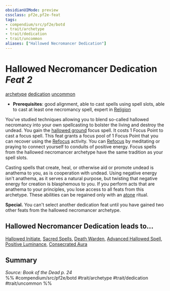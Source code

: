 ```yaml
---
obsidianUIMode: preview
cssclass: pf2e,pf2e-feat
tags:
- compendium/src/pf2e/botd
- trait/archetype
- trait/dedication
- trait/uncommon
aliases: ["Hallowed Necromancer Dedication"]
---
```

# Hallowed Necromancer Dedication  *Feat 2*  
[archetype](../../rules/traits/archetype.md)  [dedication](../../rules/traits/dedication.md)  [uncommon](../../rules/traits/uncommon.md)  

- **Prerequisites**: good alignment, able to cast spells using spell slots, able to cast at least one necromancy spell, expert in [Religion](../skills.md#Religion)

You've studied techniques allowing you to blend so-called hallowed necromancy into your own spellcasting to bolster the living and destroy the undead. You gain the [hallowed ground](../spells/hallowed-ground-botd.md) focus spell. It costs 1 Focus Point to cast a focus spell. This feat grants a focus pool of 1 Focus Point that you can recover using the [Refocus](../../rules/actions/refocus.md) activity. You can [Refocus](../../rules/actions/refocus.md) by meditating or praying to connect yourself to conduits of positive energy. Focus spells from the hallowed necromancer archetype have the same tradition as your spell slots.

Casting spells that create, heal, or otherwise aid or promote undead is anathema to you, as is cooperation with undead. Using negative energy isn't anathema, as it serves a natural purpose, but twisting that negative energy for creation is blasphemous to you. If you perform acts that are anathema to your principles, you lose access to all feats from this archetype. These abilities can be regained only with an [atone](../spells/rituals/atone.md) ritual.

**Special.** You can't select another dedication feat until you have gained two other feats from the hallowed necromancer archetype.

## Hallowed Necromancer Dedication leads to...

[Hallowed Initiate](hallowed-initiate-botd.md), [Sacred Spells](sacred-spells-botd.md), [Death Warden](death-warden-botd.md), [Advanced Hallowed Spell](advanced-hallowed-spell-botd.md), [Positive Luminance](positive-luminance-botd.md), [Consecrated Aura](consecrated-aura-botd.md)

## Summary

*Source: Book of the Dead p. 24*  
%% #compendium/src/pf2e/botd #trait/archetype #trait/dedication #trait/uncommon %%